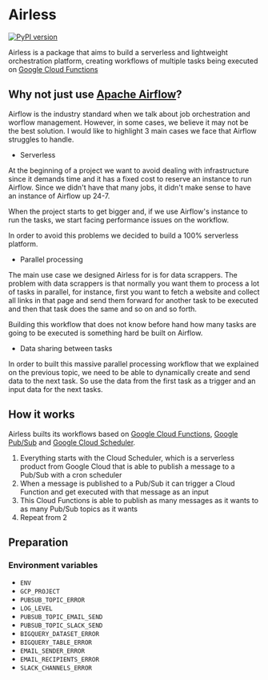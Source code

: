 
# Airless

<!-- Pytest Coverage Comment:Begin -->
<!-- Pytest Coverage Comment:End -->

[![PyPI version](https://badge.fury.io/py/airless.svg)](https://badge.fury.io/py/airless)

Airless is a package that aims to build a serverless and lightweight orchestration platform, creating workflows of multiple tasks being executed on [Google Cloud Functions](https://cloud.google.com/functions)


## Why not just use [Apache Airflow](https://airflow.apache.org/)?

Airflow is the industry standard when we talk about job orchestration and worflow management. However, in some cases, we believe it may not be the best solution. I would like to highlight 3 main cases we face that Airflow struggles to handle.

* Serverless

At the beginning of a project we want to avoid dealing with infrastructure since it demands time and it has a fixed cost to reserve an instance to run Airflow. Since we didn't have that many jobs, it didn't make sense to have an instance of Airflow up 24-7. 

When the project starts to get bigger and, if we use Airflow's instance to run the tasks, we start facing performance issues on the workflow.

In order to avoid this problems we decided to build a 100% serverless platform.

* Parallel processing

The main use case we designed Airless for is for data scrappers. The problem with data scrappers is that normally you want them to process a lot of tasks in parallel, for instance, first you want to fetch a website and collect all links in that page and send them forward for another task to be executed and then that task does the same and so on and so forth.

Building this workflow that does not know before hand how many tasks are going to be executed is something hard be built on Airflow.

* Data sharing between tasks

In order to built this massive parallel processing workflow that we explained on the previous topic, we need to be able to dynamically create and send data to the next task. So use the data from the first task as a trigger and an input data for the next tasks. 

## How it works

Airless builts its workflows based on [Google Cloud Functions](https://cloud.google.com/functions), [Google Pub/Sub](https://cloud.google.com/pubsub) and [Google Cloud Scheduler](https://cloud.google.com/scheduler).

1. Everything starts with the Cloud Scheduler, which is a serverless product from Google Cloud that is able to publish a message to a Pub/Sub with a cron scheduler
2. When a message is published to a Pub/Sub it can trigger a Cloud Function and get executed with that message as an input
3. This Cloud Functions is able to publish as many messages as it wants to as many Pub/Sub topics as it wants
4. Repeat from 2


## Preparation

### Environment variables

* `ENV`
* `GCP_PROJECT`
* `PUBSUB_TOPIC_ERROR`
* `LOG_LEVEL`
* `PUBSUB_TOPIC_EMAIL_SEND`
* `PUBSUB_TOPIC_SLACK_SEND`
* `BIGQUERY_DATASET_ERROR`
* `BIGQUERY_TABLE_ERROR`
* `EMAIL_SENDER_ERROR`
* `EMAIL_RECIPIENTS_ERROR`
* `SLACK_CHANNELS_ERROR`